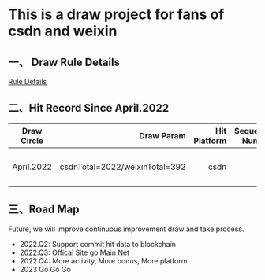 # This is a draw project for fans of csdn and weixin
## 一、 Draw Rule Details
[Rule Details](https://mirror.xyz/0x9cb4E49dE1322F99DD304b87F511c852AD26f94e/0U9TASxFM0dM6iGb3J0cpYuylZCE9jy6ILVT7CENRC0)

## 二、Hit Record Since April.2022

| Draw Circle |  Draw Param |Hit Platform      | Sequence Number       |NickName       |Reward |Status       |Note       |
|:--------:| --------:|-------------:|-------------:|-------------:|-------------:|-------------:|-------------:|
| April.2022 | csdnTotal=2022/weixinTotal=392 |csdn |23 |nice_miky | https://opensea.io/assets/matic/0x1871464f087db27823cff66aa88599aa4815ae95/211238|已抽奖并通知领奖 | |

## 三、Road Map
Future, we will improve continuous improvement draw and take process.
- 2022.Q2: Support commit hit data to blockchain
- 2022.Q3: Offical Site go Main Net
- 2022.Q4: More activity, More bonus, More platform
- 2023 Go Go Go
